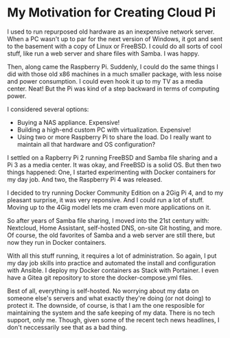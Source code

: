 # My Motivation for Creating Cloud Pi

I used to run repurposed old hardware as an inexpensive network server. When a PC wasn't up to par for the next version of Windows, it got and sent to the basement with a copy of Linux or FreeBSD. I could do all sorts of cool stuff, like run a web server and share files with Samba. I was happy.

Then, along came the Raspberry Pi. Suddenly, I could do the same things I did with those old x86 machines in a much smaller package, with less noise and power consumption. I could even hook it up to my TV as a media center. Neat! But the Pi was kind of a step backward in terms of computing power.

I considered several options:
* Buying a NAS appliance. Expensive!
* Building a high-end custom PC with virtualization. Expensive!
* Using two or more Raspberry Pi to share the load. Do I really want to maintain all that hardware and OS configuration?

I settled on a Rapberry Pi 2 running FreeBSD and Samba file sharing and a Pi 3 as a media center. It was okay, and FreeBSD is a solid OS. But then two things happened: One, I started experimenting with Docker containers for my day job. And two, the Raspberry Pi 4 was released.

I decided to try running Docker Community Edition on a 2Gig Pi 4, and to my pleasant surprise, it was very reponsive. And I could run a lot of stuff. Moving up to the 4Gig model lets me cram even more applications on it.

So after years of Samba file sharing, I moved into the 21st century with: Nextcloud, Home Assistant, self-hosted DNS, on-site Git hosting, and more. Of course, the old favorites of Samba and a web server are still there, but now they run in Docker containers. 

With all this stuff running, it requires a lot of administration. So again, I put my day job skills into practice and automated the install and configuration with Ansible. I deploy my Docker containers as Stack with Portainer. I even have a Gitea git repository to store the docker-compose.yml files.

Best of all, everything is self-hosted. No worrying about my data on someone else's servers and what exactly they're doing (or not doing) to protect it. The downside, of course, is that I am the one resposible for maintaining the system and the safe keeping of my data. There is no tech support, only me. Though, given some of the recent tech news headlines, I don't neccessarily see that as a bad thing.
